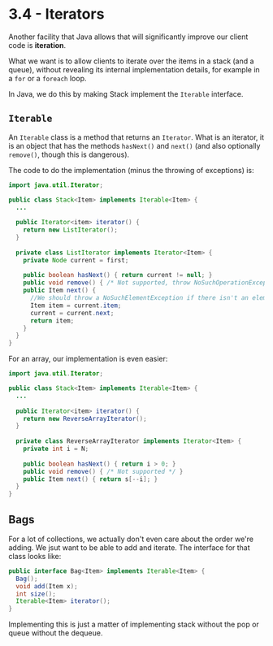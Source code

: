 # 3.4 - Iterators

Another facility that Java allows that will significantly improve our client code is **iteration**.

What we want is to allow clients to iterate over the items in a stack (and a queue), without revealing its internal implementation details, for example in a `for` or a `foreach` loop.

In Java, we do this by making Stack implement the `Iterable` interface.

## `Iterable`

An `Iterable` class is a method that returns an `Iterator`. What is an iterator, it is an object that has the methods `hasNext()` and `next()` (and also optionally `remove()`, though this is dangerous).

The code to do the implementation (minus the throwing of exceptions) is:

```Java
import java.util.Iterator;

public class Stack<Item> implements Iterable<Item> {
  ...
    
  public Iterator<item> iterator() {
    return new ListIterator();
  }
  
  private class ListIterator implements Iterator<Item> {
    private Node current = first;
    
    public boolean hasNext() { return current != null; }
    public void remove() { /* Not supported, throw NoSuchOperationException */ }
    public Item next() {
      //We should throw a NoSuchElementException if there isn't an element
      Item item = current.item;
      current = current.next;
      return item;
    }
  }
}
```

For an array, our implementation is even easier:

```Java
import java.util.Iterator;

public class Stack<Item> implements Iterable<Item> {
  ...
    
  public Iterator<item> iterator() {
    return new ReverseArrayIterator();
  }
  
  private class ReverseArrayIterator implements Iterator<Item> {
    private int i = N;
    
    public boolean hasNext() { return i > 0; }
    public void remove() { /* Not supported */ }
    public Item next() { return s[--i]; }
  }
}

```

## Bags

For a lot of collections, we actually don't even care about the order we're adding. We jsut want to be able to add and iterate. The interface for that class looks like:

```Java
public interface Bag<Item> implements Iterable<Item> {
  Bag();
  void add(Item x);
  int size();
  Iterable<Item> iterator();
}
```

Implementing this is just a matter of implementing stack without the pop or queue without the dequeue.